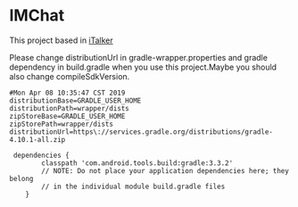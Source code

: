 # IMChat

This project based in [iTalker][1]


  [1]: https://github.com/qiujuer/iTalker
  
Please change distributionUrl in gradle-wrapper.properties and gradle dependency in build.gradle when you use this project.Maybe you should also change compileSdkVersion.

```
#Mon Apr 08 10:35:47 CST 2019
distributionBase=GRADLE_USER_HOME
distributionPath=wrapper/dists
zipStoreBase=GRADLE_USER_HOME
zipStorePath=wrapper/dists
distributionUrl=https\://services.gradle.org/distributions/gradle-4.10.1-all.zip
```
```
 dependencies {
        classpath 'com.android.tools.build:gradle:3.3.2'
        // NOTE: Do not place your application dependencies here; they belong
        // in the individual module build.gradle files
    }
```

